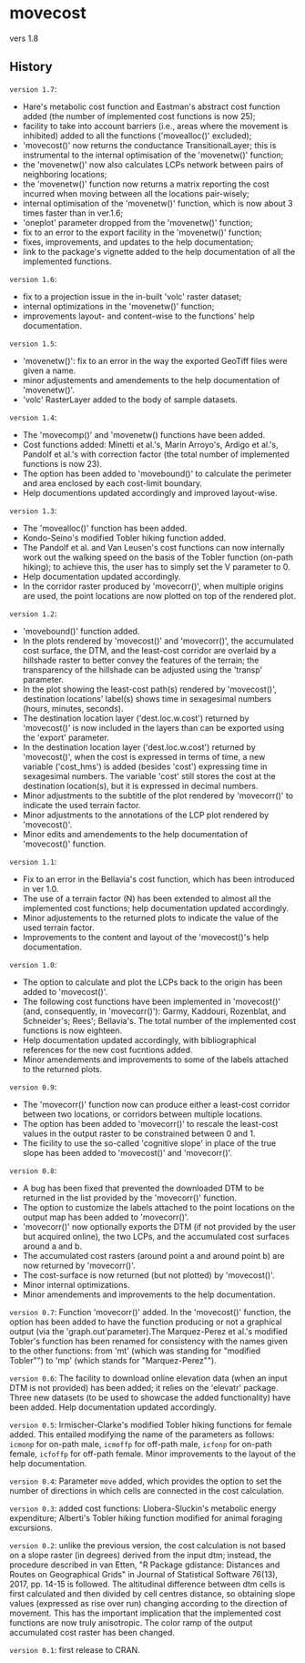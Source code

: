 # movecost
vers 1.8


## History

`version 1.7`:
* Hare's metabolic cost function and Eastman's abstract cost function added (the number of implemented cost functions is now 25);
* facility to take into account barriers (i.e., areas where the movement is inhibited) added to all the functions ('movealloc()' excluded);
* 'movecost()' now returns the conductance TransitionalLayer; this is instrumental to the internal optimisation of the 'movenetw()' function;
* the 'movenetw()' now also calculates LCPs network between pairs of neighboring locations;
* the 'movenetw()' function now returns a matrix reporting the cost incurred when moving between all the locations pair-wisely;
* internal optimisation of the 'movenetw()' function, which is now about 3 times faster than in ver.1.6;
* 'oneplot' parameter dropped from the 'movenetw()' function;
* fix to an error to the export facility in the 'movenetw()' function;
* fixes, improvements, and updates to the help documentation;
* link to the package's vignette added to the help documentation of all the implemented functions.

`version 1.6`:
* fix to a projection issue in the in-built 'volc' raster dataset;
* internal optimizations in the 'movenetw()' function;
* improvements layout- and content-wise to the functions' help documentation.

`version 1.5`:
* 'movenetw()': fix to an error in the way the exported GeoTiff files were given a name.
* minor adjustements and amendements to the help documentation of 'movenetw()'.
* 'volc' RasterLayer added to the body of sample datasets.

`version 1.4`:
* The 'movecomp()' and 'movenetw() functions have been added.
* Cost functions added: Minetti et al.'s, Marin Arroyo's, Ardigo et al.'s, Pandolf et al.'s with correction factor (the total number of implemented functions is now 23).
* The option has been added to 'movebound()' to calculate the perimeter and area enclosed by each cost-limit boundary.
* Help documentions updated accordingly and improved layout-wise.


`version 1.3`:
* The 'movealloc()' function has been added.
* Kondo-Seino's modified Tobler hiking function added.
* The Pandolf et al. and Van Leusen's cost functions can now internally work out the walking speed on the basis of the Tobler function (on-path hiking); to achieve this, the user has to simply set the V parameter to 0.
* Help documentation updated accordingly.
* In the corridor raster produced by 'movecorr()', when multiple origins are used, the point locations are now plotted on top of the rendered plot.


`version 1.2`:
* 'movebound()' function added.
* In the plots rendered by 'movecost()' and 'movecorr()', the accumulated cost surface, the DTM, and the least-cost corridor are overlaid by a hillshade raster to better convey the features of the terrain; the transparency of the hillshade can be adjusted using the 'transp' parameter.
* In the plot showing the least-cost path(s) rendered by 'movecost()', destination locations' label(s) shows time in sexagesimal numbers (hours, minutes, seconds).
* The destination location layer ('dest.loc.w.cost') returned by 'movecost()' is now included in the layers than can be exported using the 'export' parameter.
* In the destination location layer ('dest.loc.w.cost') returned by 'movecost()', when the cost is expressed in terms of time, a new variable ('cost_hms') is added (besides 'cost') expressing time in sexagesimal numbers. The variable 'cost' still stores the cost at the destination location(s), but it is expressed in decimal numbers.
* Minor adjustments to the subtitle of the plot rendered by 'movecorr()' to indicate the used terrain factor.
* Minor adjustments to the annotations of the LCP plot rendered by 'movecost()'.
* Minor edits and amendements to the help documentation of 'movecost()' function.


`version 1.1`:
* Fix to an error in the Bellavia's cost function, which has been introduced in ver 1.0.
* The use of a terrain factor (N) has been extended to almost all the implemented cost functions; help documentation updated accordingly.
* Minor adjustements to the returned plots to indicate the value of the used terrain factor.
* Improvements to the content and layout of the 'movecost()'s help documentation.


`version 1.0`:
* The option to calculate and plot the LCPs back to the origin has been added to 'movecost()'.
* The following cost functions have been implemented in 'movecost()' (and, consequently, in 'movecorr()'): Garmy, Kaddouri, Rozenblat, and Schneider's; Rees'; Bellavia's. The total number of the implemented cost functions is now eighteen.
* Help documentation updated accordingly, with bibliographical references for the new cost fucntions added.
* Minor amendements and improvements to some of the labels attached to the returned plots.


`version 0.9`:
* The 'movecorr()' function now can produce either a least-cost corridor between two locations, or corridors between multiple locations.
* The option has been added to 'movecorr()' to rescale the least-cost values in the output raster to be constrained between 0 and 1.
* The ficility to use the so-called 'cognitive slope' in place of the true slope has been added to 'movecost()' and 'movecorr()'.


`version 0.8`:
* A bug has been fixed that prevented the downloaded DTM to be returned in the list provided by the 'movecorr()' function.
* The option to customize the labels attached to the point locations on the output map has been added to 'movecorr()'.
* 'movecorr()' now optionally exports the DTM (if not provided by the user but acquired online), the two LCPs, and the accumulated cost surfaces around a and b.
* The accumulated cost rasters (around point a and around point b) are now returned by 'movecorr()'.
* The cost-surface is now returned (but not plotted) by 'movecost()'.
* Minor internal optimizations.
* Minor amendements and improvements to the help documentation.

`version 0.7`:
Function 'movecorr()' added. In the 'movecost()' function, the option has been added to have the function producing or not a graphical output (via the 'graph.out'parameter).The Marquez-Perez et al.'s modified Tobler's function has been renamed for consistency with the names given to the other functions: from 'mt' (which was standing for "modified Tobler"") to 'mp' (which stands for "Marquez-Perez"").

`version 0.6`:
The facility to download online elevation data (when an input DTM is not provided) has been added; it relies on the 'elevatr' package. Three new datasets (to be used to showcase the added functionality) have been added. Help documentation updated accordingly.

`version 0.5`:
Irmischer-Clarke's modified Tobler hiking functions for female added. This entailed modifying the name of the parameters as follows: `icmonp` for on-path male, `icmoffp` for off-path male, `icfonp` for on-path female, `icfoffp` for off-path female. Minor improvements to the layout of the help documentation.

`version 0.4`:
Parameter `move` added, which provides the option to set the number of directions in which cells are connected in the cost calculation.

`version 0.3`:
added cost functions: Llobera-Sluckin's metabolic energy expenditure; Alberti's Tobler hiking function modified for animal foraging excursions.

`version 0.2`: 
unlike the previous version, the cost calculation is not based on a slope raster (in degrees) derived from the input dtm; instead, the procedure described in van Etten, "R Package gdistance: Distances and Routes on Geographical Grids" in Journal of Statistical Software 76(13), 2017, pp. 14-15 is followed. The altitudinal difference between dtm cells is first calculated and then divided by cell centres distance, so obtaining slope values (expressed as rise over run) changing according to the direction of movement. This has the important implication that the implemented cost functions are now truly anisotropic. The color ramp of the output accumulated cost raster has been changed.

`version 0.1`: 
first release to CRAN.
